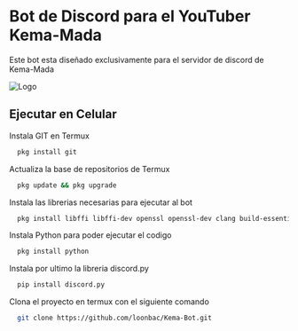 
# Bot de Discord para el YouTuber Kema-Mada


Este bot esta diseñado exclusivamente para el servidor de discord de Kema-Mada



![Logo](https://cdn.discordapp.com/attachments/967610797704511569/1090386680663511200/XD_Bot.jpg)


## Ejecutar en Celular

Instala GIT en Termux

```bash
  pkg install git
```

Actualiza la base de repositorios de Termux

```bash
  pkg update && pkg upgrade
```

Instala las librerias necesarias para ejecutar al bot

```bash
  pkg install libffi libffi-dev openssl openssl-dev clang build-essential
```

Instala Python para poder ejecutar el codigo

```bash
  pkg install python
```

Instala por ultimo la libreria discord.py

```bash
  pip install discord.py
```

Clona el proyecto en termux con el siguiente comando

```bash
  git clone https://github.com/loonbac/Kema-Bot.git
```
